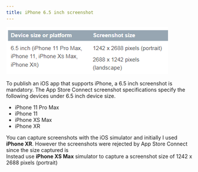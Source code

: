 ```yaml
---
title: iPhone 6.5 inch screenshot
---
```


![6.5-inch screenshot](/img/iPhone-6.5-inch-screenshot-reqt.PNG) 

To publish an iOS app that supports iPhone, a 6.5 inch screenshot is mandatory. 
The App Store Connect screenshot specifications specify the following devices under 6.5 inch device size. 
* iPhone 11 Pro Max
* iPhone 11
* iPhone XS Max
* iPhone XR

You can capture screenshots with the iOS simulator and initially I used **iPhone XR**. However the screenshots were rejected by App Store Connect since the size captured is  
Instead use **iPhone XS Max** simulator to capture a screenshot size of 1242 x 2688 pixels (portrait)